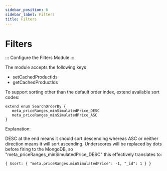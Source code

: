 ```yaml
--- 
sidebar_position: 6
sidebar_label: Filters
title: Filters
---
```

# Filters
:::
Configure the Filters Module
:::


The module accepts the following keys

- setCachedProductIds
- getCachedProductIds

To support sorting other than the default order index, extend available sort codes:

```
extend enum SearchOrderBy {
   meta_priceRanges_minSimulatedPrice_DESC
   meta_priceRanges_minSimulatedPrice_ASC
}
```

Explanation:

DESC at the end means it should sort descending whereas ASC or neither direction means it will sort ascending. Underscores will be replaced by dots before firing to the MongoDB, so "meta_priceRanges_minSimulatedPrice_DESC" this effectively translates to:

```
{ $sort: { "meta.priceRanges.minSimulatedPrice": -1, "_id": 1 } }
```

